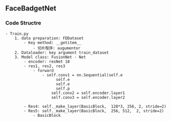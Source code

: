 ## FaceBadgetNet
### Code Structre
	- Train.py
		1. data preparation: FDDataset
			- Key method: __getitem__
				- 切片程序: augumentor
		2. Dataloader: key argument train_dataset
		3. Model class: FusionNet - Net
			- encoder: resNet 18
			- res1, res2, res3
				- forward
					- self.conv1 = nn.Sequential(self.e
                          self.e
                          self.e
                          self.p
						self.conv2 = self.encoder.layer1
						self.conv3 = self.encoder.layer2

			- Res4: self._make_layer(BasicBlock,  128*3, 256, 2, stride=2)
			- Res5: self._make_layer(BasicBlock,  256, 512,  2, stride=2)
				- BasicBlock





